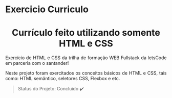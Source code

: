 # Exercicio Curriculo
<h1 align="center"> Currículo feito utilizando somente HTML e CSS </h1>
<p align="justify"> Exercício de HTML e CSS da trilha de formação WEB Fullstack da letsCode em parceria com o santander! </p>

<p align="justify"> Neste projeto foram exercitados os conceitos básicos de HTML e CSS, tais como: HTML semântico, seletores CSS, Flexbox e etc. </p>

> Status do Projeto: Concluido :heavy_check_mark:

